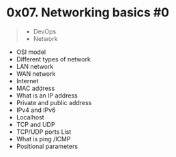 # 0x07. Networking basics #0
> - DevOps
> - Network

- OSI model
- Different types of network
- LAN network
- WAN network
- Internet
- MAC address
- What is an IP address
- Private and public address
- IPv4 and IPv6
- Localhost
- TCP and UDP
- TCP/UDP ports List
- What is ping /ICMP
- Positional parameters
